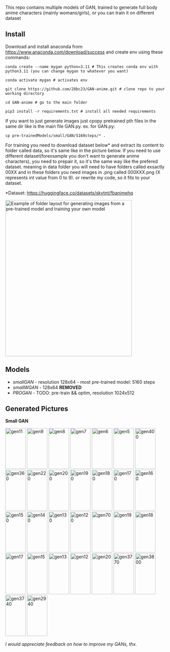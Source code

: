 This repo contains multiple models of GAN, trained to generate full body anime characters (mainly womans/girls), or you can train it on different dataset

**Install**
-
Download and install anaconda from: https://www.anaconda.com/download/success
and create env using these commands:
```
conda create --name mygan python=3.11 # This creates conda env with python3.11 (you can change mygan to whatever you want)

conda activate mygan # activates env

git clone https://github.com/28bc23/GAN-anime.git # clone repo to your working directory

cd GAN-anime # go to the main folder

pip3 install -r requirements.txt # install all needed requirements
```

If you want to just generate images just cpopy pretrained pth files in the same dir like is the main file GAN.py.
ex. for GAN.py:
```
cp pre-trainedModels/small/GAN/5160steps/* .
```

For training you need to download dataset below* and extract its content to folder called data, so it's same like in the picture below.
If you need to use different dataset(forexsample you don't want to generate anime characters), you need to prepair it, so it's the same way like the prefered dataset.
meaning in data folder you will need to have folders called exsactly 00XX and in these folders you need images in .png called 000XXX.png (X represents int value from 0 to 9).
or rewrite my code, so it fits to your dataset.

*Dataset: https://huggingface.co/datasets/skytnt/fbanimehq

<img width="397" height="490" alt="Example of folder layout for generating images from a pre-trained model and training your own model" src="https://github.com/user-attachments/assets/06d8a40e-814f-4be7-94c5-fd32155398b8" />

**Models**
-
- *smallGAN* - resolution 128x64 - most pre-trained model: 5160 steps
- *smallWGAN* - 128x64 **REMOVED**
- *PROGAN* - TODO: pre-train && optim, resolution 1024x512



**Generated Pictures**
-

**Small GAN**

<img width="64" height="128" alt="gen11" src="https://github.com/user-attachments/assets/e739cd49-fea8-4f23-853b-e9fb7229fb6b" />
<img width="64" height="128" alt="gen9" src="https://github.com/user-attachments/assets/2e0f14ed-ed07-4fcf-9ab4-f4d4f5505108" />
<img width="64" height="128" alt="gen8" src="https://github.com/user-attachments/assets/df5e26be-347d-4bd8-841b-2dc97d1a98a1" />
<img width="64" height="128" alt="gen7" src="https://github.com/user-attachments/assets/f167ff05-c046-4e01-86ae-e0ddcf04da7f" />
<img width="64" height="128" alt="gen6" src="https://github.com/user-attachments/assets/4e4beb86-0921-40f7-b10d-c56a0ed8bb7c" />
<img width="64" height="128" alt="gen5" src="https://github.com/user-attachments/assets/18258b49-f4c0-4c4c-9fac-9e440dd8ff4b" />
<img width="64" height="128" alt="gen400" src="https://github.com/user-attachments/assets/b69e86ba-3066-45e5-97a4-8172e5e42e27" />
<img width="64" height="128" alt="gen360" src="https://github.com/user-attachments/assets/5c620e0b-3dce-40c7-a669-c9564dded36f" />
<img width="64" height="128" alt="gen220" src="https://github.com/user-attachments/assets/fea6f5b5-30e0-48ea-ba58-e0bcd83abe01" />
<img width="64" height="128" alt="gen200" src="https://github.com/user-attachments/assets/2615f2cd-10ce-4ee7-a634-b07ace2276db" />
<img width="64" height="128" alt="gen190" src="https://github.com/user-attachments/assets/5e415bac-f1fc-4e36-aced-aa2d9432828e" />
<img width="64" height="128" alt="gen180" src="https://github.com/user-attachments/assets/0433b384-a595-4b65-b2bd-dd3f456c77fe" />
<img width="64" height="128" alt="gen170" src="https://github.com/user-attachments/assets/7a32c08c-ab05-4ef4-ba78-45747ffd9962" />
<img width="64" height="128" alt="gen160" src="https://github.com/user-attachments/assets/bc542b99-6355-4e9b-ad6b-1214fb34d8a2" />
<img width="64" height="128" alt="gen150" src="https://github.com/user-attachments/assets/90ddca5c-acd9-45a8-8f45-e3e5dfe4771b" />
<img width="64" height="128" alt="gen140" src="https://github.com/user-attachments/assets/c32a18a0-c118-4033-9cfe-0d08df5bebfd" />
<img width="64" height="128" alt="gen130" src="https://github.com/user-attachments/assets/ebd4ca36-b539-4509-87ad-0aac3561c7a7" />
<img width="64" height="128" alt="gen120" src="https://github.com/user-attachments/assets/7e63fe71-eda2-4964-a566-c1c188337309" />
<img width="64" height="128" alt="gen70" src="https://github.com/user-attachments/assets/63d6a1b4-6b9e-4601-b9fa-8798c62dd310" />
<img width="64" height="128" alt="gen19" src="https://github.com/user-attachments/assets/41db57d3-7eb2-440d-a1a8-16815bc26872" />
<img width="64" height="128" alt="gen18" src="https://github.com/user-attachments/assets/aadda9fd-5242-409a-a069-a6c78b97bdef" />
<img width="64" height="128" alt="gen17" src="https://github.com/user-attachments/assets/116d2bd5-da8f-4b80-854d-e9aeeffdfdf6" />
<img width="64" height="128" alt="gen15" src="https://github.com/user-attachments/assets/4fd48cb4-5746-47fd-96e8-a5f30fd28e21" />
<img width="64" height="128" alt="gen13" src="https://github.com/user-attachments/assets/411413e7-4cab-4adb-8533-26b8e055fa6b" />
<img width="64" height="128" alt="gen12" src="https://github.com/user-attachments/assets/17a03e08-462e-46c5-b21a-a84f46cd1cd3" />
<img width="64" height="128" alt="gen20" src="https://github.com/user-attachments/assets/e07f53b4-8576-4b19-970c-3b77906afa64" />
<img width="64" height="128" alt="gen3770" src="https://github.com/user-attachments/assets/27a9d5ef-5416-4d4c-a54d-8d0561669f4f" />
<img width="64" height="128" alt="gen3800" src="https://github.com/user-attachments/assets/0c8925f0-516f-43ab-8e32-d7d131fa1b89" />
<img width="64" height="128" alt="gen3740" src="https://github.com/user-attachments/assets/6b5026a7-830e-4651-b535-eae3bacf4792" />
<img width="64" height="128" alt="gen2940" src="https://github.com/user-attachments/assets/15da5259-4f0e-4c43-b4ea-5047cb9fc108" />

*I would appreciate feedback on how to improve my GANs, thx.*
